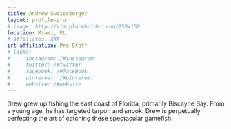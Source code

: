 ```yaml
---
title: Andrew Sweissberger
layout: profile-pro
# image: http://via.placeholder.com/150x150
location: Miami, FL
# affiliates: XXX
irt-affiliation: Pro Staff
# links:
#     instagram: /#instagram
#     twitter: /#twitter
#     facebook: /#facebook
#     pinterest: /#pinterest
#     website: /#website
---
```


Drew grew up fishing the east coast of Florida, primarily Biscayne Bay. From a young age, he has targeted tarpon and snook. Drew is perpetually perfecting the art of catching these spectacular gamefish.